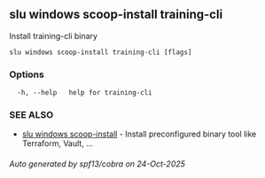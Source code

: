 ## slu windows scoop-install training-cli

Install training-cli binary

```
slu windows scoop-install training-cli [flags]
```

### Options

```
  -h, --help   help for training-cli
```

### SEE ALSO

* [slu windows scoop-install](slu_windows_scoop-install.md)	 - Install preconfigured binary tool like Terraform, Vault, ...

###### Auto generated by spf13/cobra on 24-Oct-2025

